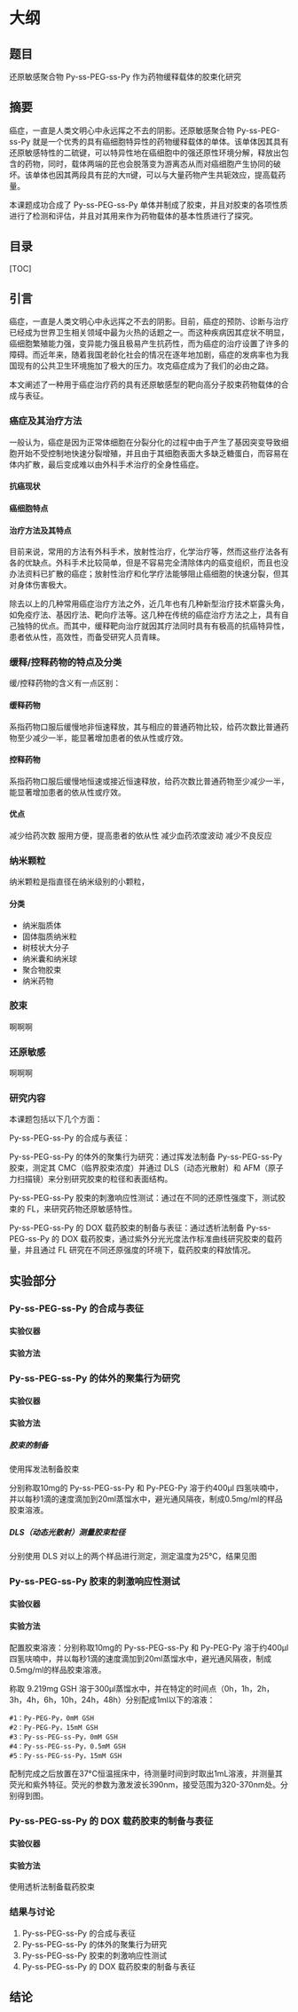 # 大纲

## 题目

还原敏感聚合物 Py-ss-PEG-ss-Py 作为药物缓释载体的胶束化研究

## 摘要

癌症，一直是人类文明心中永远挥之不去的阴影。还原敏感聚合物 Py-ss-PEG-ss-Py 就是一个优秀的具有癌细胞特异性的药物缓释载体的单体。该单体因其具有还原敏感特性的二硫键，可以特异性地在癌细胞中的强还原性环境分解，释放出包含的药物，同时，载体两端的芘也会脱落变为游离态从而对癌细胞产生协同的破坏。该单体也因其两段具有芘的大π键，可以与大量药物产生共轭效应，提高载药量。

本课题成功合成了 Py-ss-PEG-ss-Py 单体并制成了胶束，并且对胶束的各项性质进行了检测和评估，并且对其用来作为药物载体的基本性质进行了探究。

## 目录

[TOC]

## 引言

癌症，一直是人类文明心中永远挥之不去的阴影。目前，癌症的预防、诊断与治疗已经成为世界卫生相关领域中最为火热的话题之一。而这种疾病因其症状不明显，癌细胞繁殖能力强，变异能力强且极易产生抗药性，而为癌症的治疗设置了许多的障碍。而近年来，随着我国老龄化社会的情况在逐年地加剧，癌症的发病率也为我国现有的公共卫生环境施加了极大的压力。攻克癌症成为了我们的必由之路。

本文阐述了一种用于癌症治疗药的具有还原敏感型的靶向高分子胶束药物载体的合成与表征。

### 癌症及其治疗方法

一般认为，癌症是因为正常体细胞在分裂分化的过程中由于产生了基因突变导致细胞开始不受控制地快速分裂增殖，并且由于其细胞表面大多缺乏糖蛋白，而容易在体内扩散，最后变成难以由外科手术治疗的全身性癌症。

#### 抗癌现状

#### 癌细胞特点

#### 治疗方法及其特点

目前来说，常用的方法有外科手术，放射性治疗，化学治疗等，然而这些疗法各有各的优缺点。外科手术比较简单，但是不容易完全清除体内的癌变组织，而且也没办法资料已扩散的癌症；放射性治疗和化学疗法能够阻止癌细胞的快速分裂，但其对身体伤害极大。

除去以上的几种常用癌症治疗方法之外，近几年也有几种新型治疗技术崭露头角，如免疫疗法、基因疗法、靶向疗法等。这几种在传统的癌症治疗方法之上，具有自己独特的优点。而其中，缓释靶向治疗就因其疗法同时具有有极高的抗癌特异性，患者依从性，高效性，而备受研究人员青睐。

### 缓释/控释药物的特点及分类

缓/控释药物的含义有一点区别：

#### 缓释药物

系指药物口服后缓慢地非恒速释放，其与相应的普通药物比较，给药次数比普通药物至少减少一半，能显著增加患者的依从性或疗效。

#### 控释药物

系指药物口服后缓慢地恒速或接近恒速释放，给药次数比普通药物至少减少一半，能显著增加患者的依从性或疗效。

#### 优点

减少给药次数
服用方便，提高患者的依从性
减少血药浓度波动
减少不良反应

### 纳米颗粒

纳米颗粒是指直径在纳米级别的小颗粒，

#### 分类

- 纳米脂质体
- 固体脂质纳米粒
- 树枝状大分子
- 纳米囊和纳米球
- 聚合物胶束
- 纳米药物

### 胶束

啊啊啊

### 还原敏感

啊啊啊

### 研究内容

本课题包括以下几个方面：

Py-ss-PEG-ss-Py 的合成与表征：

Py-ss-PEG-ss-Py 的体外的聚集行为研究：通过挥发法制备 Py-ss-PEG-ss-Py 胶束，测定其 CMC（临界胶束浓度）并通过 DLS（动态光散射）和 AFM（原子力扫描镜）来分别研究胶束的粒径和表面结构。

Py-ss-PEG-ss-Py 胶束的刺激响应性测试：通过在不同的还原性强度下，测试胶束的 FL，来研究药物还原敏感特性。

Py-ss-PEG-ss-Py 的 DOX 载药胶束的制备与表征：通过透析法制备 Py-ss-PEG-ss-Py 的 DOX 载药胶束，通过紫外分光光度法作标准曲线研究胶束的载药量，并且通过 FL 研究在不同还原强度的环境下，载药胶束的释放情况。

## 实验部分

### Py-ss-PEG-ss-Py 的合成与表征

#### 实验仪器

#### 实验方法

### Py-ss-PEG-ss-Py 的体外的聚集行为研究

#### 实验仪器



#### 实验方法

##### 胶束的制备

使用挥发法制备胶束

分别称取10mg的 Py-ss-PEG-ss-Py 和 Py-PEG-Py 溶于约400μl 四氢呋喃中，并以每秒1滴的速度滴加到20ml蒸馏水中，避光通风隔夜，制成0.5mg/ml的样品胶束溶液。

##### DLS（动态光散射）测量胶束粒径

分别使用 DLS 对以上的两个样品进行测定，测定温度为25°C，结果见图

### Py-ss-PEG-ss-Py 胶束的刺激响应性测试

#### 实验仪器

#### 实验方法

配置胶束溶液：分别称取10mg的 Py-ss-PEG-ss-Py 和 Py-PEG-Py 溶于约400μl 四氢呋喃中，并以每秒1滴的速度滴加到20ml蒸馏水中，避光通风隔夜，制成0.5mg/ml的样品胶束溶液。

称取 9.219mg GSH 溶于300μl蒸馏水中，并在特定的时间点（0h，1h，2h，3h，4h，6h，10h，24h，48h）分别配成1ml以下的溶液：

```
#1：Py-PEG-Py，0mM GSH
#2：Py-PEG-Py，15mM GSH
#3：Py-ss-PEG-ss-Py，0mM GSH
#4：Py-ss-PEG-ss-Py，0.5mM GSH
#5：Py-ss-PEG-ss-Py，15mM GSH
```

配制完成之后放置在37°C恒温摇床中，待测量时间到时取出1mL溶液，并测量其荧光和紫外特征。荧光的参数为激发波长390nm，接受范围为320-370nm处。分别得到图。

### Py-ss-PEG-ss-Py 的 DOX 载药胶束的制备与表征

#### 实验仪器

#### 实验方法

使用透析法制备载药胶束



### 结果与讨论

1. Py-ss-PEG-ss-Py 的合成与表征
2. Py-ss-PEG-ss-Py 的体外的聚集行为研究
3. Py-ss-PEG-ss-Py 胶束的刺激响应性测试
4. Py-ss-PEG-ss-Py 的 DOX 载药胶束的制备与表征

## 结论